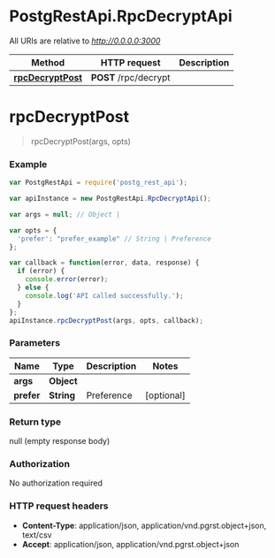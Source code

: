 # PostgRestApi.RpcDecryptApi

All URIs are relative to *http://0.0.0.0:3000*

Method | HTTP request | Description
------------- | ------------- | -------------
[**rpcDecryptPost**](RpcDecryptApi.md#rpcDecryptPost) | **POST** /rpc/decrypt | 


<a name="rpcDecryptPost"></a>
# **rpcDecryptPost**
> rpcDecryptPost(args, opts)



### Example
```javascript
var PostgRestApi = require('postg_rest_api');

var apiInstance = new PostgRestApi.RpcDecryptApi();

var args = null; // Object | 

var opts = { 
  'prefer': "prefer_example" // String | Preference
};

var callback = function(error, data, response) {
  if (error) {
    console.error(error);
  } else {
    console.log('API called successfully.');
  }
};
apiInstance.rpcDecryptPost(args, opts, callback);
```

### Parameters

Name | Type | Description  | Notes
------------- | ------------- | ------------- | -------------
 **args** | **Object**|  | 
 **prefer** | **String**| Preference | [optional] 

### Return type

null (empty response body)

### Authorization

No authorization required

### HTTP request headers

 - **Content-Type**: application/json, application/vnd.pgrst.object+json, text/csv
 - **Accept**: application/json, application/vnd.pgrst.object+json

